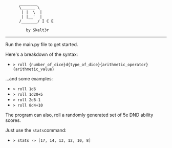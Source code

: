           ________ 
          \______ \
           | |  \  |
           | |__'  |
          /_______/ I C E
                        
             by Skelt3r
             
---

Run the main.py file to get started.

Here's a breakdown of the syntax:
- `> roll {number_of_dice}d{type_of_dice}{arithmetic_operator}{arithmetic_value}`

...and some examples:
- `> roll 1d6`
- `> roll 1d20+5`
- `> roll 2d6-1`
- `> roll 8d4+10`

The program can also, roll a randomly generated set of 5e DND ability scores.

Just use the `stats`command:
- `> stats -> [17, 14, 13, 12, 10, 8]`
